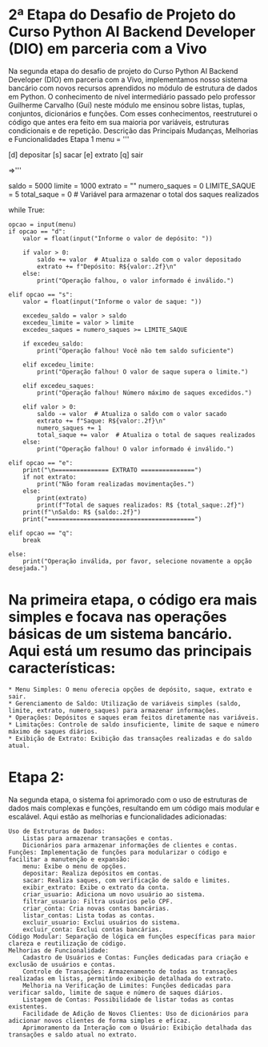 # 2ª Etapa do Desafio de Projeto do Curso Python AI Backend Developer (DIO) em parceria com a Vivo


Na segunda etapa do desafio de projeto do Curso Python AI Backend Developer (DIO) em parceria com a Vivo, implementamos nosso sistema bancário com novos recursos aprendidos no módulo de estrutura de dados em Python. O conhecimento de nível intermediário passado pelo professor Guilherme Carvalho (Gui) neste módulo me ensinou sobre listas, tuplas, conjuntos, dicionários e funções. Com esses conhecimentos, reestruturei o código que antes era feito em sua maioria por variáveis, estruturas condicionais e de repetição.
Descrição das Principais Mudanças, Melhorias e Funcionalidades
Etapa 1
menu = '''

[d] depositar
[s] sacar
[e] extrato
[q] sair

=>'''

saldo = 5000
limite = 1000
extrato = ""
numero_saques = 0
LIMITE_SAQUE = 5
total_saque = 0  # Variável para armazenar o total dos saques realizados

while True:

    opcao = input(menu)
    if opcao == "d":
        valor = float(input("Informe o valor de depósito: "))
        
        if valor > 0:
            saldo += valor  # Atualiza o saldo com o valor depositado
            extrato += f"Depósito: R${valor:.2f}\n"
        else:
            print("Operação falhou, o valor informado é inválido.")

    elif opcao == "s":
        valor = float(input("Informe o valor de saque: "))
      
        excedeu_saldo = valor > saldo
        excedeu_limite = valor > limite
        excedeu_saques = numero_saques >= LIMITE_SAQUE
       
        if excedeu_saldo:
            print("Operação falhou! Você não tem saldo suficiente")
          
        elif excedeu_limite:
            print("Operação falhou! O valor de saque supera o limite.")

        elif excedeu_saques:
            print("Operação falhou! Número máximo de saques excedidos.")

        elif valor > 0:
            saldo -= valor  # Atualiza o saldo com o valor sacado
            extrato += f"Saque: R${valor:.2f}\n"
            numero_saques += 1
            total_saque += valor  # Atualiza o total de saques realizados
        else:
            print("Operação falhou! O valor informado é inválido.")

    elif opcao == "e":
        print("\n=============== EXTRATO ===============")
        if not extrato:
            print("Não foram realizadas movimentações.")
        else:
            print(extrato)
            print(f"Total de saques realizados: R$ {total_saque:.2f}")
        print(f"\nSaldo: R$ {saldo:.2f}")
        print("=========================================")

    elif opcao == "q":
        break
    
    else:
        print("Operação inválida, por favor, selecione novamente a opção desejada.")

# Na primeira etapa, o código era mais simples e focava nas operações básicas de um sistema bancário. Aqui está um resumo das principais características:

    * Menu Simples: O menu oferecia opções de depósito, saque, extrato e sair.
    * Gerenciamento de Saldo: Utilização de variáveis simples (saldo, limite, extrato, numero_saques) para armazenar informações.
    * Operações: Depósitos e saques eram feitos diretamente nas variáveis.
    * Limitações: Controle de saldo insuficiente, limite de saque e número máximo de saques diários.
    * Exibição de Extrato: Exibição das transações realizadas e do saldo atual.

# Etapa 2:

Na segunda etapa, o sistema foi aprimorado com o uso de estruturas de dados mais complexas e funções, resultando em um código mais modular e escalável.
Aqui estão as melhorias e funcionalidades adicionadas:

    Uso de Estruturas de Dados:
        Listas para armazenar transações e contas.
        Dicionários para armazenar informações de clientes e contas.
    Funções: Implementação de funções para modularizar o código e facilitar a manutenção e expansão:
        menu: Exibe o menu de opções.
        depositar: Realiza depósitos em contas.
        sacar: Realiza saques, com verificação de saldo e limites.
        exibir_extrato: Exibe o extrato da conta.
        criar_usuario: Adiciona um novo usuário ao sistema.
        filtrar_usuario: Filtra usuários pelo CPF.
        criar_conta: Cria novas contas bancárias.
        listar_contas: Lista todas as contas.
        excluir_usuario: Exclui usuários do sistema.
        excluir_conta: Exclui contas bancárias.
    Código Modular: Separação de lógica em funções específicas para maior clareza e reutilização de código.
    Melhorias de Funcionalidade:
        Cadastro de Usuários e Contas: Funções dedicadas para criação e exclusão de usuários e contas.
        Controle de Transações: Armazenamento de todas as transações realizadas em listas, permitindo exibição detalhada do extrato.
        Melhoria na Verificação de Limites: Funções dedicadas para verificar saldo, limite de saque e número de saques diários.
        Listagem de Contas: Possibilidade de listar todas as contas existentes.
        Facilidade de Adição de Novos Clientes: Uso de dicionários para adicionar novos clientes de forma simples e eficaz.
        Aprimoramento da Interação com o Usuário: Exibição detalhada das transações e saldo atual no extrato.
